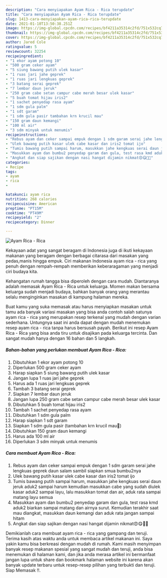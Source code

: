 ```yaml
---
description: "Cara menyiapakan Ayam Rica - Rica terupdate"
title: "Cara menyiapakan Ayam Rica - Rica terupdate"
slug: 1413-cara-menyiapakan-ayam-rica-rica-terupdate
date: 2021-01-10T13:50:38.251Z
image: https://img-global.cpcdn.com/recipes/bf4211a35314c2fd/751x532cq70/ayam-rica-rica-foto-resep-utama.jpg
thumbnail: https://img-global.cpcdn.com/recipes/bf4211a35314c2fd/751x532cq70/ayam-rica-rica-foto-resep-utama.jpg
cover: https://img-global.cpcdn.com/recipes/bf4211a35314c2fd/751x532cq70/ayam-rica-rica-foto-resep-utama.jpg
author: Jared Cole
ratingvalue: 5
reviewcount: 32254
recipeingredient:
- "1 ekor ayam potong 10"
- "500 gram ceker ayam"
- "5 siung bawang putih ulek kasar"
- "1 ruas jari jahe geprek"
- "1 ruas jari lengkuas geprek"
- "3 batang serai geprek"
- "7 lembar daun jeruk"
- "250 gram cabe setan campur cabe merah besar ulek kasar"
- "5 buah tomat hijau iris2"
- "1 sachet penyedap rasa ayam"
- "1 sdm gula palm"
- "1 sdt garam"
- "1 sdm gula pasir tambahan krn krucil mau"
- "150 gram daun kemangi"
- "100 ml air"
- "3 sdm minyak untuk menumis"
recipeinstructions:
- "Rebus ayam dan ceker sampai empuk dengan 1 sdm garam serai jahe lengkuas geprek daun salam sambil siapkan smua bumbu2nya"
- "Ulek bawang putih kasar ulek cabe kasar dan iris2 tomat ijo"
- "Tumis bawang putih sampai harum, masukkan jahe kengkuas serai daun jeruk aduk2 sampai harum kemudian masukkan cabe yang sudah diulek kasar aduk2 sampai layu, lalu masukkan tomat dan air, aduk rata sampai matang layu semua"
- "Masukkan ayam dan bumbu2 penyedap garam dan gula, test rasa kmd aduk2 biarkan sampai matang dan airnya surut. Kemudian terakhir saat mau diangkat, masukkan daun kemangi dan aduk rata jangan sampai hitam"
- "Angkat dan siap sajikan dengan nasi hangat dijamin nikmat😍😋🙏🏻"
categories:
- Recipe
tags:
- ayam
- rica
- 

katakunci: ayam rica  
nutrition: 268 calories
recipecuisine: American
preptime: "PT15M"
cooktime: "PT49M"
recipeyield: "2"
recipecategory: Dinner

---
```



![Ayam Rica - Rica](https://img-global.cpcdn.com/recipes/bf4211a35314c2fd/751x532cq70/ayam-rica-rica-foto-resep-utama.jpg)

Kekayaan adat yang sangat beragam di Indonesia juga di ikuti kekayaan makanan yang beragam dengan berbagai citarasa dari masakan yang pedas,manis hingga empuk. Ciri makanan Indonesia ayam rica - rica yang penuh dengan rempah-rempah memberikan keberaragaman yang menjadi ciri budaya kita.




Kehangatan rumah tangga bisa diperoleh dengan cara mudah. Diantaranya adalah memasak Ayam Rica - Rica untuk keluarga. Momen makan bersama keluarga sudah menjadi budaya, bahkan banyak orang yang merantau selalu menginginkan masakan di kampung halaman mereka.

Buat kamu yang suka memasak atau harus menyiapkan masakan untuk tamu ada banyak variasi masakan yang bisa anda contoh salah satunya ayam rica - rica yang merupakan resep terkenal yang mudah dengan varian sederhana. Untungnya saat ini anda dapat dengan mudah menemukan resep ayam rica - rica tanpa harus bersusah payah.
Berikut ini resep Ayam Rica - Rica yang bisa anda tiru untuk disajikan pada keluarga tercinta. Dan sangat mudah hanya dengan 16 bahan dan 5 langkah.


<!--inarticleads1-->

##### Bahan-bahan yang perlukan membuat Ayam Rica - Rica:

1. Dibutuhkan 1 ekor ayam potong 10
1. Diperlukan 500 gram ceker ayam
1. Harap siapkan 5 siung bawang putih ulek kasar
1. Jangan lupa 1 ruas jari jahe geprek
1. Harus ada 1 ruas jari lengkuas geprek
1. Tambah 3 batang serai geprek
1. Siapkan 7 lembar daun jeruk
1. Jangan lupa 250 gram cabe setan campur cabe merah besar ulek kasar
1. Dibutuhkan 5 buah tomat hijau iris2
1. Tambah 1 sachet penyedap rasa ayam
1. Dibutuhkan 1 sdm gula palm
1. Harap siapkan 1 sdt garam
1. Siapkan 1 sdm gula pasir (tambahan krn krucil mau🤭)
1. Dibutuhkan 150 gram daun kemangi
1. Harus ada 100 ml air
1. Diperlukan 3 sdm minyak untuk menumis




<!--inarticleads2-->

##### Cara membuat  Ayam Rica - Rica:

1. Rebus ayam dan ceker sampai empuk dengan 1 sdm garam serai jahe lengkuas geprek daun salam sambil siapkan smua bumbu2nya
1. Ulek bawang putih kasar ulek cabe kasar dan iris2 tomat ijo
1. Tumis bawang putih sampai harum, masukkan jahe kengkuas serai daun jeruk aduk2 sampai harum kemudian masukkan cabe yang sudah diulek kasar aduk2 sampai layu, lalu masukkan tomat dan air, aduk rata sampai matang layu semua
1. Masukkan ayam dan bumbu2 penyedap garam dan gula, test rasa kmd aduk2 biarkan sampai matang dan airnya surut. Kemudian terakhir saat mau diangkat, masukkan daun kemangi dan aduk rata jangan sampai hitam
1. Angkat dan siap sajikan dengan nasi hangat dijamin nikmat😍😋🙏🏻




Demikianlah cara membuat ayam rica - rica yang gampang dan teruji. Terima kasih atas waktu anda untuk membaca artikel makanan ini. Saya yakin kamu bisa berkreasi dengan mudah di rumah. Kami masih menyimpan banyak resep makanan spesial yang sangat mudah dan teruji, anda bisa menemukan di halaman kami, dan jika anda merasa artikel ini bermanfaat jangan lupa untuk share dan bookmark halaman website ini karena akan banyak update terbaru untuk resep-resep pilihan yang terbukti dan teruji. Siap Memasak !!. 
